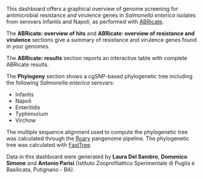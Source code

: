This dashboard offers a graphical overview of genome screening for antimicrobial resistance and virulence genes in *Salmonella enterica* isolates from serovars Infantis and Napoli, as performed with [ABRicate](https://github.com/tseemann/abricate).

The **ABRicate: overview of hits** and **ABRicate: overview of resistance and virulence** sections give a summary of resistance and virulence genes found in your genomes.

The **ABRicate: results** section reports an interactive table with complete ABRicate results.

The **Phylogeny** section shows a cgSNP-based phylogenetic tree including the following *Salmonella enterica* serovars:
- Infantis
- Napoli
- Enteritidis
- Typhimurium
- Virchow

The multiple sequence alignment used to compute the phylogenetic tree was calculated through the [Roary](https://sanger-pathogens.github.io/Roary/) pangenome pipeline. The phylogenetic tree was calculated with [FastTree](http://www.microbesonline.org/fasttree/).

Data in this dashboard were generated by **Laura Del Sambro**, **Domenico Simone** and **Antonio Parisi** (Istituto Zooprofilattico Sperimentale di Puglia e Basilicata, Putignano - BA).